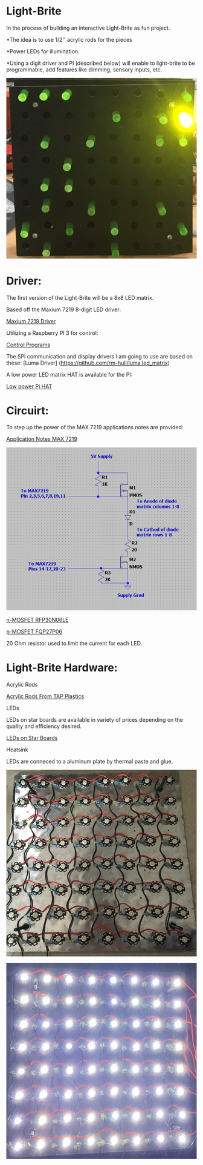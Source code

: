 # Light-Brite
In the process of building an interactive Light-Brite as fun project.

*The idea is to use 1/2'' acrylic rods for the pieces

*Power LEDs for illumination. 

*Using a digit driver and PI (described below) will enable to light-brite to be programmable, add features like dimming, sensory inputs, etc. 

![Work in Progress](https://github.com/jiveland/lightbrite/blob/master/images/IMG_3184.jpg)

# Driver:

The first version of the Light-Brite will be a 8x8 LED matrix. 

Based off the Maxium 7219 8-digit LED driver:

[Maxium 7219 Driver](https://datasheets.maximintegrated.com/en/ds/MAX7219-MAX7221.pdf)

Utilizing a Raspberry PI 3 for control:

[Control Programs](https://max7219.readthedocs.io/en/0.2.3/)

The SPI communication and display drivers I am going to use are based on these:
[Luma Driver] (https://github.com/rm-hull/luma.led_matrix)


A low power LED matrix HAT is available for the PI:

[Low power Pi HAT](https://www.amazon.com/HiLetgo-MAX7219-control-Display-Arduino/dp/B00LSG54O2/ref=sr_1_8?crid=5A6FXIFY03TO&keywords=max7219+dot+matrix+module&qid=1584419672&sprefix=max7219+d%2Caps%2C217&sr=8-8)

# Circuirt:
To step up the power of the MAX 7219 applications notes are provided:

[Application Notes MAX 7219](https://www.maximintegrated.com/en/design/technical-documents/app-notes/1/1196.html)

![Circuit Diagram](https://github.com/jiveland/lightbrite/blob/master/images/circuit.png)

[n-MOSFET RFP30N06LE](https://www.sparkfun.com/datasheets/Components/General/RFP30N06LE.pdf)

[p-MOSFET FQP27P06](https://www.sparkfun.com/datasheets/Components/General/FQP27P06.pdf)

20 Ohm resistor used to limit the current for each LED. 

# Light-Brite Hardware:

Acrylic Rods
 
[Acrylic Rods From TAP Plastics](https://www.tapplastics.com/product/plastics/plastic_rods_tubes_shapes/colored_acrylic_rod/148/425?msclkid=5591d8ba1b881346f1aa86d903e4da27&utm_source=bing&utm_medium=cpc&utm_campaign=%5BTDM%5D%20Shopping%20Tier%202&utm_term=4576717153513326&utm_content=20)

LEDs

LEDs on star boards are available in variety of prices depending on the quality and efficiency desired.

[LEDs on Star Boards](https://www.amazon.com/gp/product/B01J3FTU9E/ref=pe_2640190_232748420_pd_te_o_gc_ti?_encoding=UTF8&pd_rd_i=B01J3FTU9E&pd_rd_r=0SVYSHXQYPD9D8YWVHE5&pd_rd_w=nOkku&pd_rd_wg=bNmCQ&pf_rd_p=7c4712d4-5c4a-4b6f-b768-0b1fefc8544e&pf_rd_r=0SVYSHXQYPD9D8YWVHE5)


Heatsink

LEDs are conneced to a aluminum plate by thermal paste and glue. 

![LEDs on Heatsink](https://github.com/jiveland/lightbrite/blob/master/images/IMG_3191.JPG)

![LEDs on Heatsink](https://github.com/jiveland/lightbrite/blob/master/images/IMG_3192.JPG)


